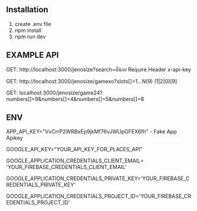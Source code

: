 ## Installation
1. create .env file
2. npm install
3. npm run dev

## EXAMPLE API

GET: http://localhost:3000/jenosize?search=ตี๋น้อย Require Header x-api-key

GET: http://localhost:3000/jenosize/gamexo?slots[]=1...N(9) (1|2|0)[9]

GET: localhost:3000/jenosize/game24?numbers[]=9&numbers[]=4&numbers[]=5&numbers[]=8

## ENV

APP_API_KEY="VvCrrP2WRBvEp9jkMf76vJWUpGFEX6fh" - Fake App Apikey

GOOGLE_API_KEY="YOUR_API_KEY_FOR_PLACES_API"

GOOGLE_APPLICATION_CREDENTIALS_CLIENT_EMAIL= 'YOUR_FIREBASE_CREDENTIALS_CLIENT_EMAIL'

GOOGLE_APPLICATION_CREDENTIALS_PRIVATE_KEY='YOUR_FIREBASE_CREDENTIALS_PRIVATE_KEY'

GOOGLE_APPLICATION_CREDENTIALS_PROJECT_ID='YOUR_FIREBASE_CREDENTIALS_PROJECT_ID'
